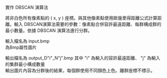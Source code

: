 實作 DBSCAN 演算法  

將非白色所有像素點的 ( x, y ) 座標。與其他像素點使用歐幾里得距離公式計算距離。輸入 DBSCAN演算法需要的參數：像素點合併容許最遠距離、每群構成群的最小數量。依據 DBSCAN 演算法進行分群。  

輸入檔名為 input.bmp  
為Bmp屬性圖片  

輸出檔名為 output_D"i"_N"j".bmp 其中 "i" 為輸入的容許最遠距離、 "j" 為輸入的集群最小構成數量  
輸出圖片內容為分群後的結果，每個群使用不同顏色上色。離群座標不標示。  



